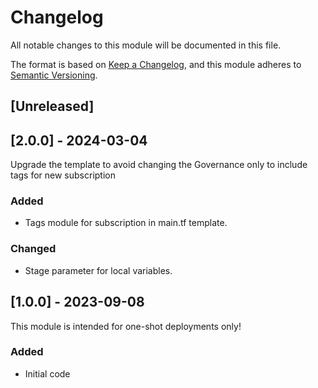 # Changelog

All notable changes to this module will be documented in this file.

The format is based on [Keep a Changelog](https://keepachangelog.com/en/1.1.0/),
and this module adheres to [Semantic Versioning](https://semver.org/spec/v2.0.0.html).

## [Unreleased]


## [2.0.0] - 2024-03-04

Upgrade the template to avoid changing the Governance only to include tags for new subscription

### Added

- Tags module for subscription in main.tf template.

### Changed

- Stage parameter for local variables.

## [1.0.0] - 2023-09-08

This module is intended for one-shot deployments only!

### Added

- Initial code
